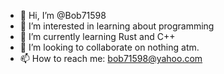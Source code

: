 - 👋 Hi, I’m @Bob71598
- 👀 I’m interested in learning about programming
- 🌱 I’m currently learning Rust and C++
- 💞️ I’m looking to collaborate on nothing atm.
- 📫 How to reach me: bob71598@yahoo.com

<!---
Bob71598/Bob71598 is a ✨ special ✨ repository because its `README.md` (this file) appears on your GitHub profile.
You can click the Preview link to take a look at your changes.
--->
